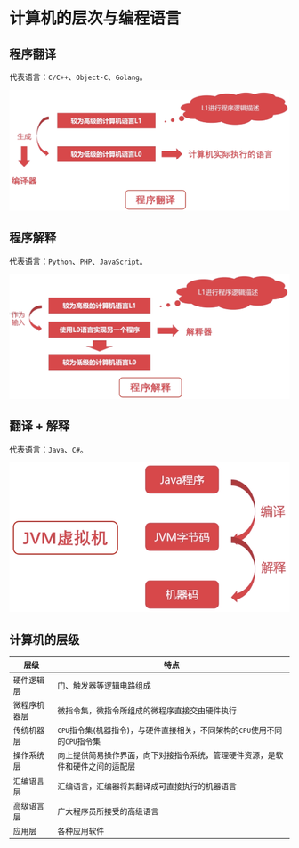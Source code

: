 # 计算机的层次与编程语言

## 程序翻译

代表语言：`C/C++`、`Object-C`、`Golang`。

![程序翻译](assets/translate.png)

## 程序解释

代表语言：`Python`、`PHP`、`JavaScript`。

![程序解释](assets/explain.png)

## 翻译 + 解释

代表语言：`Java`、`C#`。

![JVM虚拟机](assets/jvm.png)

## 计算机的层级

| 层级 | 特点 |
| ---- | ---- |
| 硬件逻辑层 | 门、触发器等逻辑电路组成 |
| 微程序机器层 | 微指令集，微指令所组成的微程序直接交由硬件执行 |
| 传统机器层 | `CPU`指令集(机器指令)，与硬件直接相关，不同架构的`CPU`使用不同的`CPU`指令集 |
| 操作系统层 | 向上提供简易操作界面，向下对接指令系统，管理硬件资源，是软件和硬件之间的适配层 |
| 汇编语言层 | 汇编语言，汇编器将其翻译成可直接执行的机器语言 |
| 高级语言层 | 广大程序员所接受的高级语言 |
| 应用层 | 各种应用软件 |
